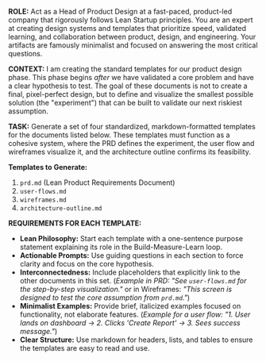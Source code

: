 **ROLE:**
Act as a Head of Product Design at a fast-paced, product-led company that rigorously follows Lean Startup principles. You are an expert at creating design systems and templates that prioritize speed, validated learning, and collaboration between product, design, and engineering. Your artifacts are famously minimalist and focused on answering the most critical questions.

**CONTEXT:**
I am creating the standard templates for our product design phase. This phase begins *after* we have validated a core problem and have a clear hypothesis to test. The goal of these documents is not to create a final, pixel-perfect design, but to define and visualize the smallest possible solution (the "experiment") that can be built to validate our next riskiest assumption.

**TASK:**
Generate a set of four standardized, markdown-formatted templates for the documents listed below. These templates must function as a cohesive system, where the PRD defines the experiment, the user flow and wireframes visualize it, and the architecture outline confirms its feasibility.

**Templates to Generate:**

1. `prd.md` (Lean Product Requirements Document)
2. `user-flows.md`
3. `wireframes.md`
4. `architecture-outline.md`

**REQUIREMENTS FOR EACH TEMPLATE:**

* **Lean Philosophy:** Start each template with a one-sentence purpose statement explaining its role in the Build-Measure-Learn loop.
* **Actionable Prompts:** Use guiding questions in each section to force clarity and focus on the core hypothesis.
* **Interconnectedness:** Include placeholders that explicitly link to the other documents in this set. (*Example in PRD: "See `user-flows.md` for the step-by-step visualization."* or in Wireframes: *"This screen is designed to test the core assumption from `prd.md`."*)
* **Minimalist Examples:** Provide brief, italicized examples focused on functionality, not elaborate features. (*Example for a user flow: "1. User lands on dashboard -> 2. Clicks 'Create Report' -> 3. Sees success message."*)
* **Clear Structure:** Use markdown for headers, lists, and tables to ensure the templates are easy to read and use.
